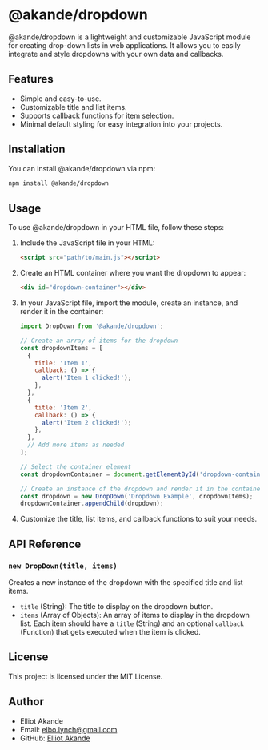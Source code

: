 # @akande/dropdown

@akande/dropdown is a lightweight and customizable JavaScript module for creating drop-down lists in web applications. It allows you to easily integrate and style dropdowns with your own data and callbacks.

## Features

- Simple and easy-to-use.
- Customizable title and list items.
- Supports callback functions for item selection.
- Minimal default styling for easy integration into your projects.

## Installation

You can install @akande/dropdown via npm:

```bash
npm install @akande/dropdown
```

## Usage

To use @akande/dropdown in your HTML file, follow these steps:

1. Include the JavaScript file in your HTML:

   ```html
   <script src="path/to/main.js"></script>
   ```

2. Create an HTML container where you want the dropdown to appear:

   ```html
   <div id="dropdown-container"></div>
   ```

3. In your JavaScript file, import the module, create an instance, and render it in the container:

   ```javascript
   import DropDown from '@akande/dropdown';

   // Create an array of items for the dropdown
   const dropdownItems = [
     {
       title: 'Item 1',
       callback: () => {
         alert('Item 1 clicked!');
       },
     },
     {
       title: 'Item 2',
       callback: () => {
         alert('Item 2 clicked!');
       },
     },
     // Add more items as needed
   ];

   // Select the container element
   const dropdownContainer = document.getElementById('dropdown-container');

   // Create an instance of the dropdown and render it in the container
   const dropdown = new DropDown('Dropdown Example', dropdownItems);
   dropdownContainer.appendChild(dropdown);
   ```

4. Customize the title, list items, and callback functions to suit your needs.

## API Reference

### `new DropDown(title, items)`

Creates a new instance of the dropdown with the specified title and list items.

- `title` (String): The title to display on the dropdown button.
- `items` (Array of Objects): An array of items to display in the dropdown list. Each item should have a `title` (String) and an optional `callback` (Function) that gets executed when the item is clicked.

## License

This project is licensed under the MIT License.

## Author

- Elliot Akande
- Email: [elbo.lynch@gmail.com](elbo.lynch@gmail.com)
- GitHub: [Elliot Akande](https://github.com/Elliot-Akande)
